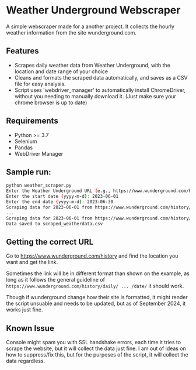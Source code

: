 # Weather Underground Webscraper

A simple webscraper made for a another project. It collects the hourly weather information from the site wunderground.com.

## Features
- Scrapes daily weather data from Weather Underground, with the location and date range of your choice
- Cleans and formats the scraped data automatically, and saves as a CSV file for easy analysis.
- Script uses 'webdriver_manager' to automatically install ChromeDriver, without you needing to manually download it. (Just make sure your chrome browser is up to date)

## Requirements

- Python >= 3.7
- Selenium
- Pandas
- WebDriver Manager

## Sample run:

```bash
python weather_scraper.py
Enter the Weather Underground URL (e.g., https://www.wunderground.com/history/daily/country/state/city/code/date/): https://www.wunderground.com/history/daily/us/ny/new-york-city/KLGA/date/
Enter the start date (yyyy-m-d): 2023-06-01
Enter the end date (yyyy-m-d): 2023-06-30
Scraping data for 2023-06-01 from https://www.wunderground.com/history/daily/us/ny/new-york-city/KLGA/date/2023-06-01...
...
Scraping data for 2023-06-01 from https://www.wunderground.com/history/daily/us/ny/new-york-city/KLGA/date/2023-06-30...
Data saved to scraped_weatherdata.csv
```

## Getting the correct URL

Go to https://www.wunderground.com/history and find the location you want and get the link. 

Sometimes the link will be in different format than shown on the example, as long as it follows the general guideline of `https://www.wunderground.com/history/daily/ ... /date/` it should work.

Though if wunderground change how their site is formatted, it might render the script unsuable and needs to be updated, but as of September 2024, it works just fine.

## Known Issue

Console might spam you with SSL handshake errors, each time it tries to scrape the website, but it will collect the data just fine. I am out of ideas on how to suppress/fix this, but for the purposes of the script, it will collect the data regardless.
